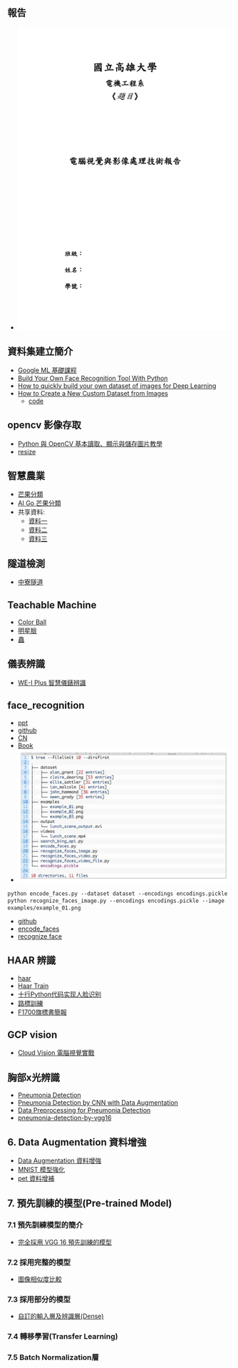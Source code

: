 ## 報告
* ![報告](https://github.com/jumbokh/Computer-Vision/blob/main/images/%E5%9C%8B%E7%AB%8B%E9%AB%98%E9%9B%84%E5%A4%A7%E5%AD%B8_1.jpg)
## 資料集建立簡介
* [Google ML 基礎課程](https://developers.google.com/machine-learning/data-prep/construct/construct-intro?hl=zh-tw)
* [Build Your Own Face Recognition Tool With Python](https://realpython.com/face-recognition-with-python/)
* [How to quickly build your own dataset of images for Deep Learning](https://medium.com/mlearning-ai/how-to-quickly-build-your-own-dataset-of-images-for-deep-learning-1cf79073f1bd)
* [How to Create a New Custom Dataset from Images](https://pub.towardsai.net/how-to-create-a-new-custom-dataset-from-images-9b95977964ab)
     * [code](https://github.com/Uday47/How-to-create-a-new-custom-dataset-from-images-Medium-Article)
## opencv 影像存取
* [Python 與 OpenCV 基本讀取、顯示與儲存圖片教學](https://blog.gtwang.org/programming/opencv-basic-image-read-and-write-tutorial/)
* [resize](https://github.com/jumbokh/cv_face/blob/master/refers/resize.py)
## 智慧農業
* [芒果分類](https://github.com/jumbokh/Computer-Vision/blob/main/notebooks/AIMango/mango-classification.ipynb)
* [AI Go 芒果分類](https://github.com/jumbokh/Computer-Vision/tree/main/notebooks/AIMango)
* 共享資料:
    * [資料一](https://drive.google.com/file/d/1pCZw19OGsa0lgLlW4NydO2iOcNIqEIPK/view?usp=drive_link)
    * [資料二](https://drive.google.com/file/d/10VpEmE89I-_ChiRvPllDg7gLY4j9BgdO/view?usp=drive_link)
    * [資料三](https://drive.google.com/file/d/17k_A9mqIeYvGyq3bZF_RwQNWdwjYt_Pe/view?usp=drive_link)
## 隧道檢測
* [中寮隧道](https://drive.google.com/drive/folders/1TRWewEYNaMiHborwIAyAmY2WA5S-C8tc?usp=drive_link)
## Teachable Machine
* [Color Ball](https://drive.google.com/file/d/1qDh8T6aB9WAAFRfwDJRi1lXLUuOrbMWh/view?usp=sharing)
* [明星臉](https://drive.google.com/file/d/1nJslbHo9cnmF7OzpuwxxiFUAo6GHSM_t/view?usp=drive_link)
* [蟲](https://drive.google.com/file/d/1eLA5QjxXbGiOl_E_Q_Eq0I8DDGLdYXOf/view?usp=sharing)
## 儀表辨識
* [WE-I Plus 智慧儀錶辨識](https://www.ideas-hatch.com/evb_share_detail.jsp?id=70)
## face_recognition
* [ppt](https://github.com/jumbokh/Computer-Vision/blob/main/docs/Facial_Recognition_PPT.pdf)
* [github](https://github.com/ageitgey/face_recognition)
* [CN](https://github.com/ageitgey/face_recognition/blob/master/README_Simplified_Chinese.md)
* [Book](https://github.com/jumbokh/cv_face/blob/master/refers/Face%20Recognition%20in%20Adverse%20Conditions.pdf)
* ![Dataset Structure](https://github.com/jumbokh/Computer-Vision/blob/main/images/Dataset_struct.JPG)
```
python encode_faces.py --dataset dataset --encodings encodings.pickle
python recognize_faces_image.py --encodings encodings.pickle --image examples/example_01.png
```
* [github](https://github.com/adityaguptai/Face-Recognition/tree/master)
* [encode_faces](https://github.com/jumbokh/Computer-Vision/blob/main/sources/encode_faces.py)
* [recognize face](https://github.com/jumbokh/Computer-Vision/blob/main/sources/recognize_faces_image.py)
## HAAR 辨識
* [haar](https://github.com/jumbokh/cv_face/tree/master/opencv/day2/haarcascades)
* [Haar Train](https://github.com/jumbokh/cv_face/blob/master/opencv/day3/HAAR_Train_win.md)
* [十行Python代码实现人脸识别](https://zhuanlan.zhihu.com/p/66368987)
* [路標訓練](https://github.com/jumbokh/gcp_class/tree/master/VISION/FT700/ch11)
* [F1700旗標書簡報](https://github.com/jumbokh/cv_face/tree/master/opencv/Book)
## GCP vision
* [Cloud Vision 電腦視覺實戰](https://github.com/jumbokh/gcp_class/tree/master/VISION)
## 胸部x光辨識
* [Pneumonia Detection](https://www.kaggle.com/competitions/pneumonia-detection/overview)
* [Pneumonia Detection by CNN with Data Augmentation](https://github.com/jumbokh/Computer-Vision/blob/main/sources/pneumonia-detection-by-cnn-with-data-augmen-1ddc59.ipynb)
* [Data Preprocessing for Pneumonia Detection](https://github.com/jumbokh/Computer-Vision/blob/main/sources/data-preprocessing-for-pneumonia-detection-437411.ipynb)
* [pneumonia-detection-by-vgg16](https://github.com/jumbokh/Computer-Vision/blob/main/sources/pneumonia-detection-by-vgg16.ipynb)
## 6. Data Augmentation 資料增強
* [Data Augmentation 資料增強](https://chtseng.wordpress.com/2017/11/11/data-augmentation-%E8%B3%87%E6%96%99%E5%A2%9E%E5%BC%B7/)
* [MNIST 模型強化](https://github.com/jumbokh/Computer-Vision/blob/main/notebooks/06_05_Data_Augmentation_MNIST.ipynb)
* [pet 資料增補](https://github.com/jumbokh/Computer-Vision/blob/main/notebooks/06_06_Data_Augmentation_Pets.ipynb)
## 7. 預先訓練的模型(Pre-trained Model)
### 7.1 預先訓練模型的簡介
* [完全採用 VGG 16 預先訓練的模型](https://github.com/jumbokh/Computer-Vision/blob/main/notebooks/07_01_Keras_applications.ipynb)
### 7.2 採用完整的模型
* [圖像相似度比較](https://github.com/jumbokh/Computer-Vision/blob/main/notebooks/07_02_%E5%9C%96%E5%83%8F%E7%9B%B8%E4%BC%BC%E5%BA%A6%E6%AF%94%E8%BC%83.ipynb)
### 7.3 採用部分的模型
* [自訂的輸入層及辨識層(Dense)](https://github.com/jumbokh/Computer-Vision/blob/main/notebooks/07_03_Flower_ResNet.ipynb)
### 7.4 轉移學習(Transfer Learning)
### 7.5 Batch Normalization層
